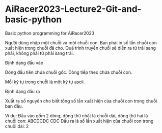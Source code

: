 # AiRacer2023-Lecture2-Git-and-basic-python
Basic python programming for AiRacer2023

Người dùng nhập một chuỗi và một chuỗi con. Bạn phải in số lần chuỗi con xuất hiện trong chuỗi đã cho. Quá trình truyền chuỗi sẽ diễn ra từ trái sang phải, không phải từ phải sang trái.


Định dạng đầu vào

Dòng đầu tiên chứa chuỗi gốc. Dòng tiếp theo chứa chuỗi con.

Mỗi ký tự trong chuỗi là một ký tự ascii.

Định dạng đầu ra

Xuất ra số nguyên cho biết tổng số lần xuất hiện của chuỗi con trong chuỗi ban đầu.

Ví dụ: 
  Đầu vào gồm 2 dòng, dòng thứ nhất là chuỗi dài, dòng thứ hai là chuỗi con:
    ABCDCDC
    CDC
  Đầu ra là số lần xuất hiện của chuỗi con trong chuỗi dài:
    2
